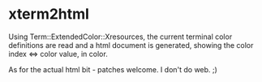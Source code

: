 xterm2html
==========

Using Term::ExtendedColor::Xresources, the current terminal color definitions are read
and a html document is generated, showing the color index <=> color value, in color.

As for the actual html bit - patches welcome. I don't do web. ;)
